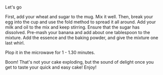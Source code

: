 Let's go

First, add your wheat and sugar to the mug. Mix it well.
Then, break your egg into the cup and use the fold method to spread it all around.
Add your milk and oil to the mix and keep stirring. Ensure that the sugar has dissolved.
Pre-mash your banana and add about one tablespoon to the mixture.
Add the essence and the baking powder, and give the mixture one last whirl.

Plop it in the microwave for 1 - 1.30 minutes. 

Boom! That's not your cake exploding, but the sound of delight once you get to taste your quick and easy cake! Enjoy!